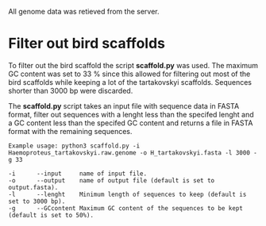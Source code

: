 All genome data was retieved from the server.

# Filter out bird scaffolds
To filter out the bird scaffold the script **scaffold.py** was used.
The maximum GC content was set to 33 % since this allowed for filtering out most of the bird scaffolds while keeping a lot of the tartakovskyi scaffolds. Sequences shorter than 3000 bp were discarded.

The **scaffold.py** script takes an input file with sequence data in FASTA format, filter out sequences with a lenght less than the specifed lenght and a GC content less than the specifed GC content and returns a file in FASTA format with the remaining sequences.

    Example usage: python3 scaffold.py -i Haemoproteus_tartakovskyi.raw.genome -o H_tartakovskyi.fasta -l 3000 -g 33

    -i      --input     name of input file.
    -o      --output    name of output file (default is set to output.fasta).
    -l      --lenght    Minimum length of sequences to keep (default is set to 3000 bp).
    -g      --GCcontent Maximum GC content of the sequences to be kept (default is set to 50%).
